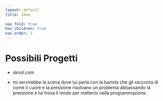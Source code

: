 ```yaml
---
layout: default
title: Idee
 
nav_fold: true
has_children: true
nav_order: 2
---
```


# Possibili Progetti


- skool.com


- mi servirebbe la scena dove lui parla con la barista che gli racconta di come il cuore e la pressione risolvano un problema abbassando la pressione e lui trova il modo per metterlo nella programmazione.

